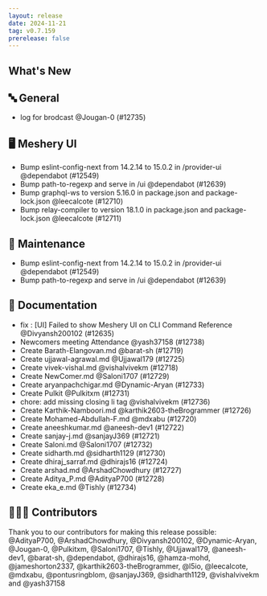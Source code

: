 ```yaml
---
layout: release
date: 2024-11-21
tag: v0.7.159
prerelease: false
---
```


## What's New
## 🔤 General
- log for brodcast @Jougan-0 (#12735)

## 🖥 Meshery UI

- Bump eslint-config-next from 14.2.14 to 15.0.2 in /provider-ui @dependabot (#12549)
- Bump path-to-regexp and serve in /ui @dependabot (#12639)
- Bump graphql-ws to version 5.16.0 in package.json and package-lock.json @leecalcote (#12710)
- Bump relay-compiler to version 18.1.0 in package.json and package-lock.json @leecalcote (#12711)

## 🧰 Maintenance

- Bump eslint-config-next from 14.2.14 to 15.0.2 in /provider-ui @dependabot (#12549)
- Bump path-to-regexp and serve in /ui @dependabot (#12639)

## 📖 Documentation

- fix : [UI] Failed to show Meshery UI on CLI Command Reference @Divyansh200102 (#12635)
- Newcomers meeting Attendance @yash37158 (#12738)
- Create Barath-Elangovan.md @barat-sh (#12719)
- Create ujjawal-agrawal.md @Ujjawal179 (#12725)
- Create vivek-vishal.md @vishalvivekm (#12718)
- Create NewComer.md @Saloni1707 (#12729)
- Create aryanpachchigar.md @Dynamic-Aryan (#12733)
- Create Pulkit @Pulkitxm (#12731)
- chore: add missing closing li tag @vishalvivekm (#12736)
- Create Karthik-Namboori.md @karthik2603-theBrogrammer (#12726)
- Create Mohamed-Abdullah-F.md @mdxabu (#12720)
- Create aneeshkumar.md @aneesh-dev1 (#12722)
- Create sanjay-j.md @sanjayJ369 (#12721)
- Create Saloni.md @Saloni1707 (#12732)
- Create sidharth.md @sidharth1129 (#12730)
- Create dhiraj_sarraf.md @dhirajs16 (#12724)
- Create arshad.md @ArshadChowdhury (#12727)
- Create Aditya_P.md @AdityaP700 (#12728)
- Create eka_e.md @Tishly (#12734)

## 👨🏽‍💻 Contributors

Thank you to our contributors for making this release possible:
@AdityaP700, @ArshadChowdhury, @Divyansh200102, @Dynamic-Aryan, @Jougan-0, @Pulkitxm, @Saloni1707, @Tishly, @Ujjawal179, @aneesh-dev1, @barat-sh, @dependabot, @dhirajs16, @hamza-mohd, @jameshorton2337, @karthik2603-theBrogrammer, @l5io, @leecalcote, @mdxabu, @pontusringblom, @sanjayJ369, @sidharth1129, @vishalvivekm and @yash37158


